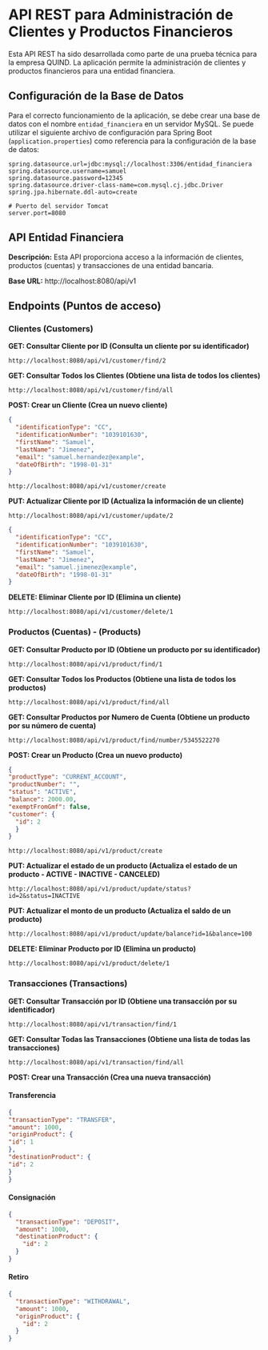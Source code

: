 # API REST para Administración de Clientes y Productos Financieros

Esta API REST ha sido desarrollada como parte de una prueba técnica para la empresa QUIND. La aplicación permite la administración de clientes y productos financieros para una entidad financiera.

## Configuración de la Base de Datos

Para el correcto funcionamiento de la aplicación, se debe crear una base de datos con el nombre `entidad_financiera` en un servidor MySQL. Se puede utilizar el siguiente archivo de configuración para Spring Boot (`application.properties`) como referencia para la configuración de la base de datos:

```properties
spring.datasource.url=jdbc:mysql://localhost:3306/entidad_financiera
spring.datasource.username=samuel
spring.datasource.password=12345
spring.datasource.driver-class-name=com.mysql.cj.jdbc.Driver
spring.jpa.hibernate.ddl-auto=create

# Puerto del servidor Tomcat
server.port=8080
```

## API Entidad Financiera

**Descripción:** Esta API proporciona acceso a la información de clientes, productos (cuentas) y transacciones de una entidad bancaria.

**Base URL:** http://localhost:8080/api/v1

## Endpoints (Puntos de acceso)

### Clientes (Customers)

**GET: Consultar Cliente por ID (Consulta un cliente por su identificador)**

```
http://localhost:8080/api/v1/customer/find/2
```

**GET: Consultar Todos los Clientes (Obtiene una lista de todos los clientes)**

```
http://localhost:8080/api/v1/customer/find/all
```

**POST: Crear un Cliente (Crea un nuevo cliente)**

```json
{
  "identificationType": "CC",
  "identificationNumber": "1039101630",
  "firstName": "Samuel",
  "lastName": "Jimenez",
  "email": "samuel.hernandez@example",
  "dateOfBirth": "1998-01-31"
}
```

```
http://localhost:8080/api/v1/customer/create
```

**PUT: Actualizar Cliente por ID (Actualiza la información de un cliente)**

```
http://localhost:8080/api/v1/customer/update/2
```

```json
{
  "identificationType": "CC",
  "identificationNumber": "1039101630",
  "firstName": "Samuel",
  "lastName": "Jimenez",
  "email": "samuel.jimenez@example",
  "dateOfBirth": "1998-01-31"
}
```

**DELETE: Eliminar Cliente por ID (Elimina un cliente)**

```
http://localhost:8080/api/v1/customer/delete/1
```

### Productos (Cuentas) - (Products)

**GET: Consultar Producto por ID (Obtiene un producto por su identificador)**

```
http://localhost:8080/api/v1/product/find/1
```

**GET: Consultar Todos los Productos (Obtiene una lista de todos los productos)**

```
http://localhost:8080/api/v1/product/find/all
```

**GET: Consultar Productos por Numero de Cuenta (Obtiene un producto por su número de cuenta)**

```
http://localhost:8080/api/v1/product/find/number/5345522270
```

**POST: Crear un Producto (Crea un nuevo producto)**

```json
{
"productType": "CURRENT_ACCOUNT",
"productNumber": "",
"status": "ACTIVE",
"balance": 2000.00,
"exemptFromGmf": false,
"customer": {
  "id": 2
  }
}
```

```
http://localhost:8080/api/v1/product/create
```

**PUT: Actualizar el estado de un producto (Actualiza el estado de un producto - ACTIVE - INACTIVE - CANCELED)**

```
http://localhost:8080/api/v1/product/update/status?id=2&status=INACTIVE
```

**PUT: Actualizar el monto de un producto (Actualiza el saldo de un producto)**

```
http://localhost:8080/api/v1/product/update/balance?id=1&balance=100
```

**DELETE: Eliminar Producto por ID (Elimina un producto)**

```
http://localhost:8080/api/v1/product/delete/1
```

### Transacciones (Transactions)

**GET: Consultar Transacción por ID (Obtiene una transacción por su identificador)**

```
http://localhost:8080/api/v1/transaction/find/1
```

**GET: Consultar Todas las Transacciones (Obtiene una lista de todas las transacciones)**

```
http://localhost:8080/api/v1/transaction/find/all
```

**POST: Crear una Transacción (Crea una nueva transacción)**

#### Transferencia

```json
{
"transactionType": "TRANSFER",
"amount": 1000,
"originProduct": {
"id": 1
},
"destinationProduct": {
"id": 2
}
}
```

#### Consignación

```json
{
  "transactionType": "DEPOSIT",
  "amount": 1000,
  "destinationProduct": {
    "id": 2
  }
}
```

#### Retiro

```json
{
  "transactionType": "WITHDRAWAL",
  "amount": 1000,
  "originProduct": {
    "id": 2
  }
}
```